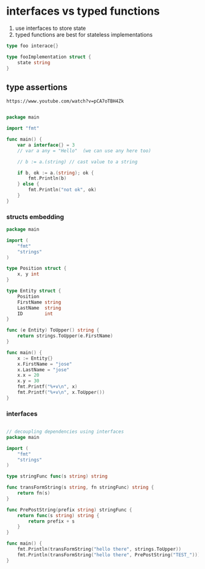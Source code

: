 # interfaces vs typed functions

1. use interfaces to store state
2. typed functions are best for stateless implementations

```go
type foo interace{}

type fooImplementation struct {
    state string
}
```

## type assertions

`https://www.youtube.com/watch?v=pCA7oTBH4Zk`

```go

package main

import "fmt"

func main() {
	var a interface{} = 3
	// var a any = "Hello"  (we can use any here too)

	// b := a.(string) // cast value to a string

	if b, ok := a.(string); ok {
		fmt.Println(b)
	} else {
		fmt.Println("not ok", ok)
	}
}

```

### structs embedding

```go
package main

import (
	"fmt"
	"strings"
)

type Position struct {
	x, y int
}

type Entity struct {
	Position
	FirstName string
	LastName  string
	ID        int
}

func (e Entity) ToUpper() string {
	return strings.ToUpper(e.FirstName)
}

func main() {
	x := Entity{}
	x.FirstName = "jose"
	x.LastName = "jose"
	x.x = 20
	x.y = 30
	fmt.Printf("%+v\n", x)
	fmt.Printf("%+v\n", x.ToUpper())
}
```

### interfaces

```go

// decoupling dependencies using interfaces
package main

import (
	"fmt"
	"strings"
)

type stringFunc func(s string) string

func transFormString(s string, fn stringFunc) string {
	return fn(s)
}

func PrePostString(prefix string) stringFunc {
	return func(s string) string {
		return prefix + s
	}
}

func main() {
	fmt.Println(transFormString("hello there", strings.ToUpper))
	fmt.Println(transFormString("hello there", PrePostString("TEST_")))
}
```
